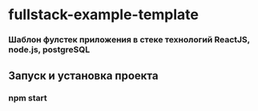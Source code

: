 # fullstack-example-template

### Шаблон фулстек приложения в стеке технологий ReactJS, node.js, postgreSQL

## Запуск и установка проекта

### npm start
